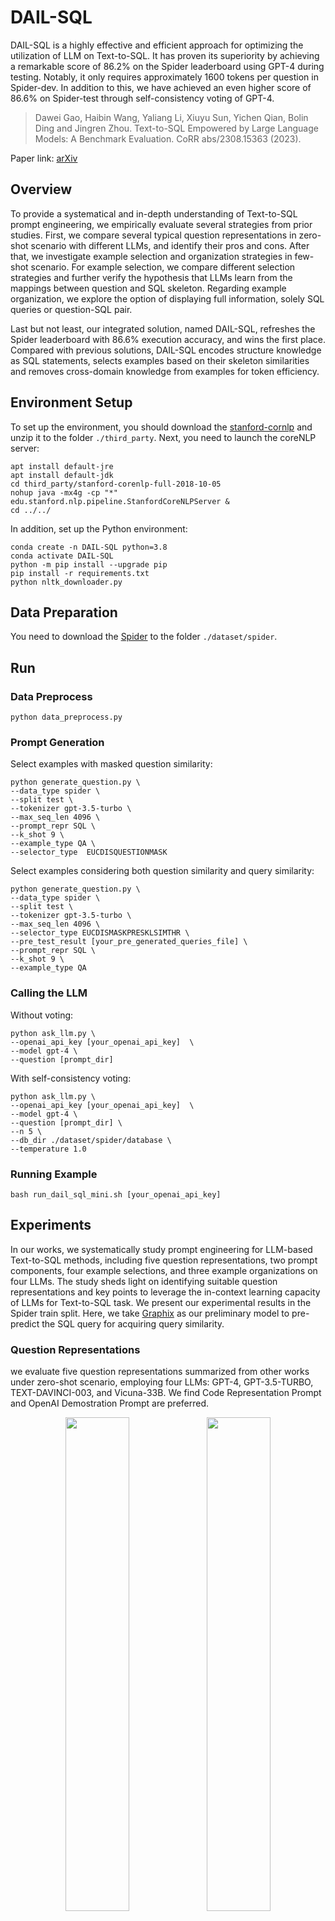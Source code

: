 # DAIL-SQL

DAIL-SQL is a highly effective and efficient approach for optimizing the utilization of LLM on Text-to-SQL.
It has proven its superiority by achieving a remarkable score of 86.2% on the Spider leaderboard using GPT-4 during testing.
Notably, it only requires approximately 1600 tokens per question in Spider-dev.
In addition to this, we have achieved an even higher score of 86.6% on Spider-test through self-consistency voting of GPT-4.

>Dawei Gao, Haibin Wang, Yaliang Li, Xiuyu Sun, Yichen Qian, Bolin Ding and Jingren Zhou.
Text-to-SQL Empowered by Large Language Models: A Benchmark Evaluation.
CoRR abs/2308.15363 (2023).

Paper link: [arXiv](https://arxiv.org/abs/2308.15363)

## Overview

To provide a systematical and in-depth understanding of Text-to-SQL prompt engineering, we empirically evaluate several strategies from prior studies.
First, we compare several typical question representations in zero-shot scenario with different LLMs, and identify their pros and cons.
After that, we investigate example selection and organization strategies in few-shot scenario.
For example selection, we compare different selection strategies and further verify the hypothesis that LLMs learn from the mappings between question and SQL skeleton.
Regarding example organization, we explore the option of displaying full information, solely SQL queries or question-SQL pair.

Last but not least, our integrated solution, named DAIL-SQL, refreshes the Spider leaderboard with 86.6% execution accuracy, and wins the first place.
Compared with previous solutions, DAIL-SQL encodes structure knowledge as SQL statements, selects examples based on their skeleton similarities and removes cross-domain knowledge from examples for token efficiency.

## Environment Setup
To set up the environment, you should download the [stanford-cornlp](http://nlp.stanford.edu/software/stanford-corenlp-full-2018-10-05.zip) and unzip it to the folder `./third_party`.
Next, you need to launch the coreNLP server:
```coreNLP
apt install default-jre
apt install default-jdk
cd third_party/stanford-corenlp-full-2018-10-05
nohup java -mx4g -cp "*" edu.stanford.nlp.pipeline.StanfordCoreNLPServer &
cd ../../
```
In addition, set up the Python environment:
```python_env
conda create -n DAIL-SQL python=3.8
conda activate DAIL-SQL
python -m pip install --upgrade pip
pip install -r requirements.txt
python nltk_downloader.py
```

## Data Preparation
You need to download the [Spider](https://yale-lily.github.io/spider) to the folder `./dataset/spider`.

## Run

### Data Preprocess
```
python data_preprocess.py
```
### Prompt Generation
Select examples with masked question similarity:
```
python generate_question.py \
--data_type spider \
--split test \
--tokenizer gpt-3.5-turbo \
--max_seq_len 4096 \
--prompt_repr SQL \
--k_shot 9 \
--example_type QA \
--selector_type  EUCDISQUESTIONMASK
```
Select examples considering both question similarity and query similarity:
```
python generate_question.py \
--data_type spider \
--split test \
--tokenizer gpt-3.5-turbo \
--max_seq_len 4096 \
--selector_type EUCDISMASKPRESKLSIMTHR \
--pre_test_result [your_pre_generated_queries_file] \
--prompt_repr SQL \
--k_shot 9 \
--example_type QA
```

### Calling the LLM
Without voting:
```
python ask_llm.py \
--openai_api_key [your_openai_api_key]  \
--model gpt-4 \
--question [prompt_dir]
```
With self-consistency voting:
```
python ask_llm.py \
--openai_api_key [your_openai_api_key]  \
--model gpt-4 \
--question [prompt_dir] \
--n 5 \
--db_dir ./dataset/spider/database \
--temperature 1.0
```

### Running Example
```
bash run_dail_sql_mini.sh [your_openai_api_key]
```

## Experiments

In our works, we systematically study prompt engineering for LLM-based Text-to-SQL methods, 
including five question representations, two prompt components, four example selections, and three example organizations on four LLMs. 
The study sheds light on identifying suitable question representations and key points to leverage the in-context learning capacity of LLMs for Text-to-SQL task.
We present our experimental results in the Spider train split. 
Here, we take [Graphix](https://github.com/AlibabaResearch/DAMO-ConvAI/tree/main/graphix) as our preliminary model to pre-predict the SQL query for acquiring query similarity.

### Question Representations
we evaluate five question representations summarized from other works under zero-shot scenario, 
employing four LLMs: GPT-4, GPT-3.5-TURBO, TEXT-DAVINCI-003, and Vicuna-33B. We find Code Representation Prompt and OpenAI Demostration Prompt are preferred.
<br>
<div align="center"><img width="45%" src="img/openai_0shot_em.png"><img width="45%" src="img/openai_0shot_em.png"></div>
<br>
We also investigate the impact of foreign key and "with no explanation" rule implication. Both the foreign key and the "with no explanation" rule implication
are beneficial for Text-to-SQL task.
<br>
<div align="center"><img width="45%" src="img/component_foreign_key_em.png"><img width="45%" src="img/component_foreign_key_ex.png"></div>
<div align="center"><img width="45%" src="img/component_explanation_em.png"><img width="45%" src="img/component_explanation_ex.png"></div>
<br>

### Example Selections

We then study the effects of different example selections under few-shot scenario. 
We emphasize the importance to consider both question similarity and query similarity as DAIL-SQL does in example selection.

<table>
    <tr>
        <td rowspan="2">Few-shot</td>
        <td rowspan="2">Selection</td>
        <td rowspan="2">Question<br>Similarity</td>
        <td rowspan="2">Query<br>Similarity</td>
        <td colspan="2">GPT-4</td>
        <td colspan="2">GPT-3.5-TURBO</td>
        <td colspan="2">TEXT-DAVINCI-003</td>
        <td colspan="2">Vicuna-33B</td>
    </tr>
    <tr>
        <td> EM </td>
        <td> EX </td>
        <td> EM </td>
        <td> EX </td>
        <td> EM </td>
        <td> EX </td>
        <td> EM </td>
        <td> EX </td>
    </tr>
    <tr>
        <td> 0-shot </td>
        <td> - </td>
        <td> - </td>
        <td> - </td>
        <td> 22.1 </td>
        <td> 72.3 </td>
        <td> 34.6 </td>
        <td> 74.4 </td>
        <td> 31.7 </td>
        <td> 71.7 </td>
        <td> 6.9 </td>
        <td> 43.7 </td>
    </tr>
    <tr>
        <td rowspan="4"> 1-shot </td>
        <td> Random </td>
        <td> 0.23 </td>
        <td> 0.47 </td>
        <td> 41.7 </td>
        <td> 77.4 </td>
        <td> 45.9 </td>
        <td> 73.9 </td>
        <td> 38.2 </td>
        <td> 70.6 </td>
        <td> 14.4 </td>
        <td> 47.9 </td>
    </tr>
    <tr>
        <td> Question Similarity Selection </td>
        <td> 0.39 </td>
        <td> 0.65 </td>
        <td> 53.3 </td>
        <td> 78.8 </td>
        <td> 51.9 </td>
        <td> 74.3 </td>
        <td> 44.1 </td>
        <td> 72.3 </td>
        <td> 16.5 </td>
        <td> 48.5 </td>
    </tr>
    <tr>
        <td> Masked Question Similarity Selection </td>
        <td> 0.57 </td>
        <td> 0.80 </td>
        <td> 58.2 </td>
        <td> 79.1 </td>
        <td> 57.4 </td>
        <td> 76.0 </td>
        <td> 47.9 </td>
        <td> 75.0 </td>
        <td> 21.4 </td>
        <td> 48.7 </td>
    </tr>
    <tr>
        <td> DAIL Selection </td>
        <td> 0.56 </td>
        <td> 0.95 </td>
        <td> 62.1 </td>
        <td> 80.2 </td>
        <td> 59.5 </td>
        <td> 75.5 </td>
        <td> 51.9 </td>
        <td> 76.9 </td>
        <td> 22.8 </td>
        <td> 49.2 </td>
    </tr>
    <tr>
        <td rowspan="4"> 3-shot </td>
        <td> Random </td>
        <td> 0.23 </td>
        <td> 0.48 </td>
        <td> 48.9 </td>
        <td> 79.4 </td>
        <td> 49.0 </td>
        <td> 73.6 </td>
        <td> 41.7 </td>
        <td> 71.6 </td>
        <td> 16.8 </td>
        <td> 46.9 </td>
    </tr>
    <tr>
        <td> Question Similarity Selection </td>
        <td> 0.37 </td>
        <td> 0.63 </td>
        <td> 56.3 </td>
        <td> 79.2 </td>
        <td> 53.8 </td>
        <td> 74.7 </td>
        <td> 52.2 </td>
        <td> 74.1 </td>
        <td> 21.1 </td>
        <td> 47.1 </td>
    </tr>
    <tr>
        <td> Masked Question Similarity Selection </td>
        <td> 0.54 </td>
        <td> 0.78 </td>
        <td> 66.1 </td>
        <td> 81.5 </td>
        <td> 61.1 </td>
        <td> 77.3 </td>
        <td> 59.7 </td>
        <td> 77.0 </td>
        <td> 27.7 </td>
        <td> 52.3 </td>
    </tr>
    <tr>
        <td> DAIL Selection </td>
        <td> 0.53 </td>
        <td> 0.94 </td>
        <td> 69.1 </td>
        <td> 81.7 </td>
        <td> 63.9 </td>
        <td> 77.8 </td>
        <td> 64.4 </td>
        <td> 79.5 </td>
        <td> 30.7 </td>
        <td> 53.6 </td>
    </tr>
    <tr>
        <td rowspan="4"> 5-shot </td>
        <td> Random </td>
        <td> 0.23 </td>
        <td> 0.48 </td>
        <td> 51.6 </td>
        <td> 79.5 </td>
        <td> 52.9 </td>
        <td> 75.7 </td>
        <td> 49.0 </td>
        <td> 72.1 </td>
        <td> - </td>
        <td> - </td>
    </tr>
    <tr>
        <td> Question Similarity Selection </td>
        <td> 0.36 </td>
        <td> 0.61 </td>
        <td> 58.2 </td>
        <td> 79.9 </td>
        <td> 55.9 </td>
        <td> 75.1 </td>
        <td> 54.8 </td>
        <td> 73.2 </td>
        <td> - </td>
        <td> - </td>
    </tr>
    <tr>
        <td> Masked Question Similarity Selection </td>
        <td> 0.52 </td>
        <td> 0.77 </td>
        <td> 66.8 </td>
        <td> 82.0 </td>
        <td> 62.3 </td>
        <td> 77.9 </td>
        <td> 64.7 </td>
        <td> 78.6 </td>
        <td> - </td>
        <td> - </td>
    </tr>
    <tr>
        <td> DAIL Selection </td>
        <td> 0.52 </td>
        <td> 0.94 </td>
        <td> 71.9 </td>
        <td> 82.4 </td>
        <td> 66.7 </td>
        <td> 78.1 </td>
        <td> 67.7 </td>
        <td> 80.5 </td>
        <td> - </td>
        <td> - </td>
    </tr>

</table>

### Example Organizations

Finally, we study the example organizations. In DAIL-SQL, we omit the token-cost database schema in examples, 
and just show the question and query pairs to LLMs. As comparisons, we compare the organization of DAIL-SQL with 
Full-Information and SQL-Only organizations. DAIL organization is an effective and efficient organization 
for potent LLMs.

<table>
    <tr>
        <td align="center"><img width="80%" src="img/organization_spider_dev_gpt4.png"><br />GPT-4</td>
        <td align="center"><img width="80%" src="img/organization_spider_dev_chatgpt.png"><br />GPT-3.5-TURBO</td>
    </tr>
    <tr>
        <td align="center"><img width="80%" src="img/organization_spider_dev_davinci.png"><br />TEXT-DAVINCI-003</td>
        <td align="center"><img width="80%" src="img/organization_spider_dev_vicuna.png"><br />Vicuna-33B</td>
    </tr>
</table>

## Evaluation of DAIL-SQL
In evaluation, we take GPT-4 itself as the preliminary model for acquiring query similarity. 
The commands are shown in `run_dail_sql.sh` and `run_dail_sql_with_sc.sh`.
Please refer to the [Test Suites](https://github.com/taoyds/test-suite-sql-eval) SQL Evaluation Metrics.
| Method    | Dev EM    | Dev EX    | Test EM   | Test EX   |
| --------- | --------- | --------- | --------- | --------- |
| DAIL-SQL+GPT-4    | 70.0  | 83.1  | 66.5  | 86.2  |
| DAIL-SQL+GPT-4+Self-consistency   | 68.7  | 83.6  | 66.0  | 86.6  |

## Bibtex
If DAIL-SQL is useful for you, please consider to cite it. Thank you! :)
```bit_tex
@article{dail_sql,
    author  =   {Dawei Gao and
    Haibin Wang and
    Yaliang Li and
    Xiuyu Sun and
    Yichen Qian and
    Bolin Ding and
    Jingren Zhou},
    title   =   {Text-to-SQL Empowered by Large Language Models: A Benchmark Evaluation},
    journal =   {CoRR},
    volume  =   {abs/2308.15363},
    year    =   {2023}
}
```

## Acknowledgements

The codes of schema-linking are inspired by [RAT-SQL](https://github.com/microsoft/rat-sql/tree/master).

The codes of self-consistency voting are inspired by [C3SQL](https://github.com/bigbigwatermalon/C3SQL).
